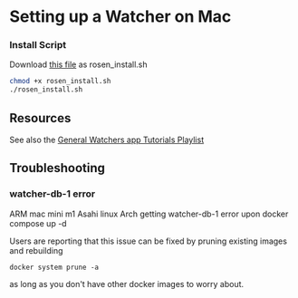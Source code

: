 # Setting up a Watcher on Mac


### Install Script

Download [this file](https://gist.github.com/glasgowm148/9b0aad9bed4684eb234832691a0a6af6) as rosen_install.sh

```bash
chmod +x rosen_install.sh
./rosen_install.sh
```

## Resources

See also the [General Watchers app Tutorials Playlist](https://youtube.com/playlist?list=PLyQeADPK2PWgztdc9lCvAyqjknPaN9woQ&si=SNYxoZMv2iID610o)

## Troubleshooting

### watcher-db-1 error 

ARM mac mini m1 Asahi linux Arch getting watcher-db-1 error upon docker compose up -d

Users are reporting that this issue can be fixed by pruning existing images and rebuilding 

```
docker system prune -a
``` 

as long as you don't have other docker images to worry about.
